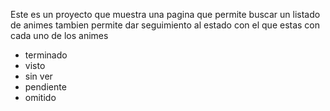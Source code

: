 Este es un proyecto que muestra una pagina que permite buscar un listado de animes
tambien permite dar seguimiento al estado con el que estas con cada uno de los animes
- terminado
- visto
- sin ver
- pendiente
- omitido
